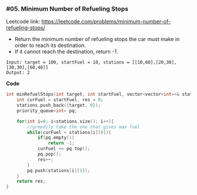 ### #05. Minimum Number of Refueling Stops

Leetcode link: https://leetcode.com/problems/minimum-number-of-refueling-stops/

- Return the minimum number of refueling stops the car must make in order to reach its destination. 
- If it cannot reach the destination, return -1.



```
Input: target = 100, startFuel = 10, stations = [[10,60],[20,30],[30,30],[60,40]]
Output: 2
```

**Code**
```cpp
int minRefuelStops(int target, int startFuel, vector<vector<int>>& stations) {
    int curFuel = startFuel, res = 0;
    stations.push_back({target, 0});
    priority_queue<int> pq;

    for(int i=0; i<stations.size(); i++){
        //greedily take the one that gives max fuel
        while(curFuel < stations[i][0]){
            if(pq.empty())
                return -1;
            curFuel += pq.top();
            pq.pop();
            res++;
        }
        pq.push(stations[i][1]);
    }
    return res;
}
```
